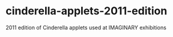 cinderella-applets-2011-edition
===============================

2011 edition of Cinderella applets used at IMAGINARY exhibitions
